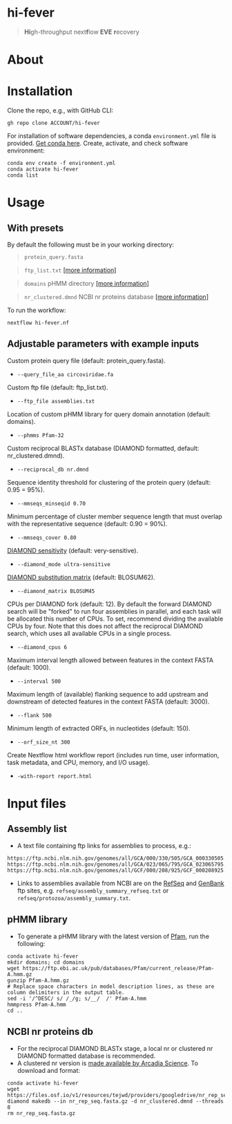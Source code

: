 # hi-fever

> **Hi**gh-throughput next**f**low **EVE** **r**ecovery

# About

# Installation

Clone the repo, e.g., with GitHub CLI:

```
gh repo clone ACCOUNT/hi-fever
```

For installation of software dependencies, a conda `environment.yml` file is provided.
[Get conda here](https://docs.conda.io/en/latest/miniconda.html#linux-installers).
Create, activate, and check software environment:

```
conda env create -f environment.yml
conda activate hi-fever
conda list
```

# Usage

## With presets

By default the following must be in your working directory:

>`protein_query.fasta`

>`ftp_list.txt` [[more information]](#assembly-list)

>`domains` pHMM directory [[more information]](#phmm-library)

>`nr_clustered.dmnd` NCBI nr proteins database [[more information]](#ncbi-nr-proteins-db)

To run the workflow:

`nextflow hi-fever.nf`

## Adjustable parameters with example inputs

Custom protein query file (default: protein_query.fasta).

- `--query_file_aa circoviridae.fa`

Custom ftp file (default: ftp_list.txt).

- `--ftp_file assemblies.txt`

Location of custom pHMM library for query domain annotation (default: domains).

- `--phmms Pfam-32`

Custom reciprocal BLASTx database (DIAMOND formatted, default: nr_clustered.dmnd).

- `--reciprocal_db nr.dmnd`

Sequence identity threshold for clustering of the protein query (default: 0.95 = 95%).

- `--mmseqs_minseqid 0.70`

Minimum percentage of cluster member sequence length that must overlap with the representative sequence (default: 0.90 = 90%).

- `--mmseqs_cover 0.80`

[DIAMOND sensitivity](https://github.com/bbuchfink/diamond/wiki/3.-Command-line-options#sensitivity-modes) (default: very-sensitive).

- `--diamond_mode ultra-sensitive`

[DIAMOND substitution matrix](https://github.com/bbuchfink/diamond/wiki/3.-Command-line-options#alignment-options) (default: BLOSUM62).

- `--diamond_matrix BLOSUM45`

CPUs per DIAMOND fork (default: 12). By default the forward DIAMOND search will be "forked" to run four assemblies in parallel, and each task will be allocated this number of CPUs. To set, recommend dividing the available CPUs by four. Note that this does not affect the reciprocal DIAMOND search, which uses all available CPUs in a single process.

- `--diamond_cpus 6`

Maximum interval length allowed between features in the context FASTA (default: 1000).

- `--interval 500`

Maximum length of (available) flanking sequence to add upstream and downstream of detected features in the context FASTA (default: 3000).

- `--flank 500`

Minimum length of extracted ORFs, in nucleotides (default: 150).

- `--orf_size_nt 300`

Create Nextflow html workflow report (includes run time, user information, task metadata, and CPU, memory, and I/O usage).

- `-with-report report.html`

# Input files

## Assembly list

- A text file containing ftp links for assemblies to process, e.g.:

```
https://ftp.ncbi.nlm.nih.gov/genomes/all/GCA/000/330/505/GCA_000330505.1_EIA2_v2
https://ftp.ncbi.nlm.nih.gov/genomes/all/GCA/023/065/795/GCA_023065795.1_ASM2306579v1
https://ftp.ncbi.nlm.nih.gov/genomes/all/GCF/000/208/925/GCF_000208925.1_JCVI_ESG2_1.0
```

- Links to assemblies available from NCBI are on the [RefSeq](https://ftp.ncbi.nlm.nih.gov/genomes/refseq) and [GenBank](https://ftp.ncbi.nlm.nih.gov/genomes/genbank) ftp sites, e.g. `refseq/assembly_summary_refseq.txt` or `refseq/protozoa/assembly_summary.txt`.

## pHMM library

- To generate a pHMM library with the latest version of [Pfam](https://www.ebi.ac.uk/interpro/download/Pfam), run the following:

```
conda activate hi-fever
mkdir domains; cd domains
wget https://ftp.ebi.ac.uk/pub/databases/Pfam/current_release/Pfam-A.hmm.gz
gunzip Pfam-A.hmm.gz
# Replace space characters in model description lines, as these are column delimiters in the output table.
sed -i '/^DESC/ s/ /_/g; s/__/  /' Pfam-A.hmm
hmmpress Pfam-A.hmm
cd ..
```

## NCBI nr proteins db

- For the reciprocal DIAMOND BLASTx stage, a local nr or clustered nr DIAMOND formatted database is recommended.
- A clustered nr version is [made available by Arcadia Science](https://github.com/Arcadia-Science/2023-nr-clustering). To download and format:

```
conda activate hi-fever
wget https://files.osf.io/v1/resources/tejwd/providers/googledrive/nr_rep_seq.fasta.gz
diamond makedb --in nr_rep_seq.fasta.gz -d nr_clustered.dmnd --threads 8
rm nr_rep_seq.fasta.gz
```
